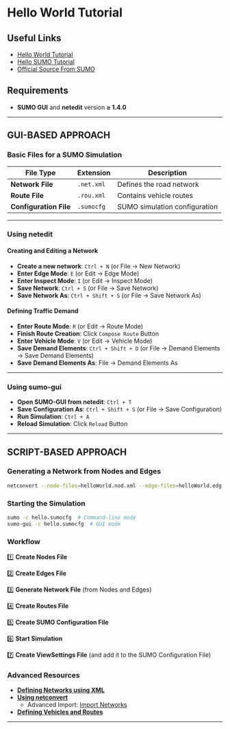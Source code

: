# Hello World Tutorial

## Useful Links
- [Hello World Tutorial](https://sumo.dlr.de/docs/Tutorials/Hello_World.html)
- [Hello SUMO Tutorial](https://sumo.dlr.de/docs/Tutorials/Hello_SUMO.html)
- [Official Source From SUMO](https://github.com/eclipse-sumo/sumo/tree/main/tests/complex/tutorial/hello)

## Requirements
- **SUMO GUI** and **netedit** version **≥ 1.4.0**

---
## GUI-BASED APPROACH
### Basic Files for a SUMO Simulation
| File Type        | Extension         | Description |
|-----------------|------------------|-------------|
| **Network File** | `.net.xml`       | Defines the road network |
| **Route File**   | `.rou.xml`       | Contains vehicle routes |
| **Configuration File** | `.sumocfg` | SUMO simulation configuration |

---
### Using netedit
#### **Creating and Editing a Network**
- **Create a new network**: `Ctrl + N` (or File → New Network)
- **Enter Edge Mode**: `E` (or Edit → Edge Mode)
- **Enter Inspect Mode**: `I` (or Edit → Inspect Mode)
- **Save Network**: `Ctrl + S` (or File → Save Network)
- **Save Network As**: `Ctrl + Shift + S` (or File → Save Network As)

#### **Defining Traffic Demand**
- **Enter Route Mode**: `R` (or Edit → Route Mode)
- **Finish Route Creation**: Click `Compose Route` Button
- **Enter Vehicle Mode**: `V` (or Edit → Vehicle Mode)
- **Save Demand Elements**: `Ctrl + Shift + D` (or File → Demand Elements → Save Demand Elements)
- **Save Demand Elements As**: File → Demand Elements As

---
### Using sumo-gui
- **Open SUMO-GUI from netedit**: `Ctrl + T`
- **Save Configuration As**: `Ctrl + Shift + S` (or File → Save Configuration)
- **Run Simulation**: `Ctrl + A`
- **Reload Simulation**: Click `Reload` Button

---
## SCRIPT-BASED APPROACH
### **Generating a Network from Nodes and Edges**
```sh
netconvert --node-files=helloWorld.nod.xml --edge-files=helloWorld.edg.xml --output-file=helloWorld.net.xml
```

### **Starting the Simulation**
```sh
sumo -c hello.sumocfg  # Command-line mode
sumo-gui -c hello.sumocfg  # GUI mode
```

### **Workflow**

1️⃣ **Create Nodes File**

2️⃣ **Create Edges File**

3️⃣ **Generate Network File** (from Nodes and Edges)

4️⃣ **Create Routes File**

5️⃣ **Create SUMO Configuration File**

6️⃣ **Start Simulation**

7️⃣ **Create ViewSettings File** (and add it to the SUMO Configuration File)

### **Advanced Resources**
- **[Defining Networks using XML](https://sumo.dlr.de/docs/Networks/PlainXML.html)**
- **[Using netconvert](https://sumo.dlr.de/docs/netconvert.html)**
  - Advanced Import: [Import Networks](https://sumo.dlr.de/docs/Networks/Import.html)
- **[Defining Vehicles and Routes](https://sumo.dlr.de/docs/Definition_of_Vehicles%2C_Vehicle_Types%2C_and_Routes.html)**

---
